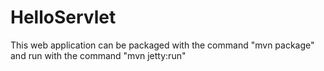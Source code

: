 # HelloServlet

This web application can be packaged with the command "mvn package" and run with the command "mvn jetty:run"

